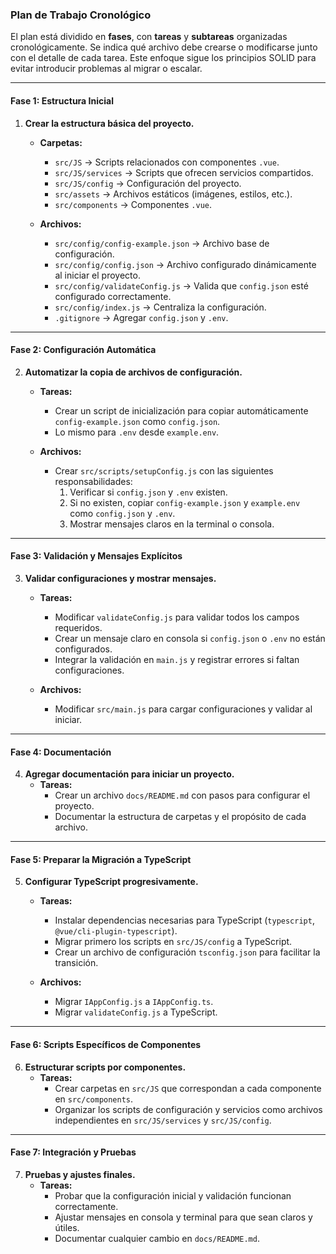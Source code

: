 ### Plan de Trabajo Cronológico

El plan está dividido en **fases**, con **tareas** y **subtareas** organizadas cronológicamente. Se indica qué archivo debe crearse o modificarse junto con el detalle de cada tarea. Este enfoque sigue los principios SOLID para evitar introducir problemas al migrar o escalar.

---

#### **Fase 1: Estructura Inicial**
1. **Crear la estructura básica del proyecto.**
   - **Carpetas:**
     - `src/JS` → Scripts relacionados con componentes `.vue`.
     - `src/JS/services` → Scripts que ofrecen servicios compartidos.
     - `src/JS/config` → Configuración del proyecto.
     - `src/assets` → Archivos estáticos (imágenes, estilos, etc.).
     - `src/components` → Componentes `.vue`.

   - **Archivos:**
     - `src/config/config-example.json` → Archivo base de configuración.
     - `src/config/config.json` → Archivo configurado dinámicamente al iniciar el proyecto.
     - `src/config/validateConfig.js` → Valida que `config.json` esté configurado correctamente.
     - `src/config/index.js` → Centraliza la configuración.
     - `.gitignore` → Agregar `config.json` y `.env`.

---

#### **Fase 2: Configuración Automática**
2. **Automatizar la copia de archivos de configuración.**
   - **Tareas:**
     - Crear un script de inicialización para copiar automáticamente `config-example.json` como `config.json`.
     - Lo mismo para `.env` desde `example.env`.

   - **Archivos:**
     - Crear `src/scripts/setupConfig.js` con las siguientes responsabilidades:
       1. Verificar si `config.json` y `.env` existen.
       2. Si no existen, copiar `config-example.json` y `example.env` como `config.json` y `.env`.
       3. Mostrar mensajes claros en la terminal o consola.

---

#### **Fase 3: Validación y Mensajes Explícitos**
3. **Validar configuraciones y mostrar mensajes.**
   - **Tareas:**
     - Modificar `validateConfig.js` para validar todos los campos requeridos.
     - Crear un mensaje claro en consola si `config.json` o `.env` no están configurados.
     - Integrar la validación en `main.js` y registrar errores si faltan configuraciones.

   - **Archivos:**
     - Modificar `src/main.js` para cargar configuraciones y validar al iniciar.

---

#### **Fase 4: Documentación**
4. **Agregar documentación para iniciar un proyecto.**
   - **Tareas:**
     - Crear un archivo `docs/README.md` con pasos para configurar el proyecto.
     - Documentar la estructura de carpetas y el propósito de cada archivo.

---

#### **Fase 5: Preparar la Migración a TypeScript**
5. **Configurar TypeScript progresivamente.**
   - **Tareas:**
     - Instalar dependencias necesarias para TypeScript (`typescript`, `@vue/cli-plugin-typescript`).
     - Migrar primero los scripts en `src/JS/config` a TypeScript.
     - Crear un archivo de configuración `tsconfig.json` para facilitar la transición.

   - **Archivos:**
     - Migrar `IAppConfig.js` a `IAppConfig.ts`.
     - Migrar `validateConfig.js` a TypeScript.

---

#### **Fase 6: Scripts Específicos de Componentes**
6. **Estructurar scripts por componentes.**
   - **Tareas:**
     - Crear carpetas en `src/JS` que correspondan a cada componente en `src/components`.
     - Organizar los scripts de configuración y servicios como archivos independientes en `src/JS/services` y `src/JS/config`.

---

#### **Fase 7: Integración y Pruebas**
7. **Pruebas y ajustes finales.**
   - **Tareas:**
     - Probar que la configuración inicial y validación funcionan correctamente.
     - Ajustar mensajes en consola y terminal para que sean claros y útiles.
     - Documentar cualquier cambio en `docs/README.md`.
